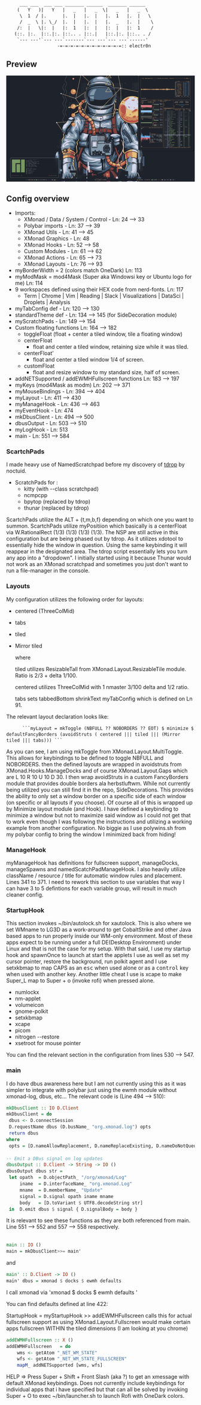 ```
     ___ ___  ___ ___ _______ ______  _______ ______   
    (   Y   )|   Y   |   _   |   _  \|   _   |   _  \  
     \  1  / |.      |.  |   |.  |   |.  1   |.  |   \ 
     /  _  \ |. \_/  |.  |   |.  |   |.  _   |.  |    \
    /:  |   \|:  |   |:  1   |:  |   |:  |   |:  1    /
   (::. |:.  |::.|:. |::.. . |::.|   |::.|:. |::.. . / 
    `--- ---'`--- ---`-------`--- ---`--- ---`------'  
                   -=-=-=-=-=-=-=-=-=-=-=-=:: electr0n 
```

## Preview 

![current-xmonad-setup](current-xmonad.png)



## Config overview 

 - Imports:
   - XMonad / Data / System / Control - Ln: 24 --> 33 
   - Polybar imports - Ln: 37 --> 39 
   - XMonad Utils - Ln: 41 --> 45
   - XMonad Graphics - Ln: 48 
   - XMonad Hooks - Ln: 52 --> 58
   - Custom Modules - Ln: 61 --> 62
   - XMonad Actions - Ln: 65 --> 73 
   - XMonad Layouts - Ln: 76 --> 93 
 - myBorderWidth = 2 (colors match OneDark) Ln: 113
 - myModMask = mod4Mask (Super aka Windowsi key or Ubuntu logo for me) Ln: 114 
 - 9 workspaces defined using their HEX code from nerd-fonts. Ln: 117 
   - Term | Chrome | Vim | Reading | Slack | Visualizations | DataSci | Droplets | Analysis 
 - myTabConfig def - Ln: 120 --> 130 
 - standardTheme def - Ln: 134 --> 145 (for SideDecoration module)
 - myScratchPads - Ln: 149 --> 154 
 - Custom floating functions Ln: 164 --> 182 
   - toggleFloat (float + center a tiled window, tile a floating window) 
   - centerFloat 
      - float and center a tiled window, retaining size while it was tiled. 
   - centerFloat'
      - float and center a tiled window 1/4 of screen. 
   - customFloat 
      - float and resize window to my standard size, half of screen. 
 - addNETSupported / addEWMHFullscreen functions Ln: 183 --> 197 
 - myKeys (mod4Mask as modm) Ln: 202 --> 371
 - myMouseBindings - Ln: 394 --> 404 
 - myLayout - Ln: 411 --> 430
 - myManageHook - Ln: 436 --> 463 
 - myEventHook - Ln: 474 
 - mkDbusClient - Ln: 494 --> 500 
 - dbusOutput - Ln: 503 --> 510 
 - myLogHook - Ln: 513
 - main - Ln: 551 --> 584

### ScartchPads 

I made heavy use of NamedScratchpad before my discovery of [tdrop](https://github.com/noctuid/tdrop) by noctuid. 

- ScratchPads for :
   - kitty (with --class scratchpad)
   - ncmpcpp 
   - bpytop (replaced by tdrop)
   - thunar (replaced by tdrop)
 
 ScartchPads utilize the ALT + {t,m,b,f} depending on which one you want to summon. ScartchPads utilize myPositiion which basically is a centerFloat via 
 W.RationalRect (1/3) (1/3) (1/3) (1/3). The NSP are still active in this configuration but are being phased out by tdrop. As it utilizes xdotool to essentially 
 hide the window in question. Using the same keybinding it will reappear in the designated area. The tdrop script essentially lets you turn any app into a "dropdown". 
 I initially started using it because Thunar would not work as an XMonad scratchpad and sometimes you just don't want to run a file-manager in the console. 

### Layouts 

 My configuration utilizes the following order for layouts:

 - centered (ThreeColMid)
 - tabs 
 - tiled 
 - Mirror tiled

     where 

     tiled utilizes ResizableTall from XMonad.Layout.ResizableTile module. Ratio is 2/3 + delta 1/100. 

     centered utilizes ThreeColMid with 1 nmaster 3/100 delta and 1/2 ratio. 

     tabs sets tabbedBottom shrinkText myTabConfig which is defined on Ln 91. 

The relevant layout declaration looks like: 

          ```myLayout = mkToggle (NBFULL ?? NOBORDERS ?? EOT) $ minimize $ defaultFancyBorders (avoidStruts ( centered ||| tiled ||| (Mirror tiled ||| tabs))) ```

  As you can see, I am using mkToggle from XMonad.Layout.MultiToggle. This allows for keybindings to be defined to toggle NBFULL and NOBORDERS. then the defined layouts
  are wrapped in avoidstruts from XMonad.Hooks.ManageDocks and of course XMonad.Layout.Gaps which are L 10 R 10 U 10 D 30. I then wrap avoidStruts in a custom FancyBorders module
  that provides double borders ala herbstluftwm. While not currently being utilized you can still find it in the repo, SideDecorations. This provides the ability to only
  set a window border on a specific side of each window (on specific or all layouts if you choose). Of course all of this is wrapped up by Minimize layout module (and Hook). I 
  have defined a keybinding to minimize a window but not to maximize said window as I could not get that to work even though I was following the instructions and utilizing a working
  example from another configuration. No biggie as I use polywins.sh from my polybar config to bring the window I minimized back from hiding! 
  

### ManageHook

  myManageHook has definitions for fullscreen support, manageDocks, manageSpawns and namedScatchPadManageHook. I also heavily utilize className / resource / title for 
  automatic window rules and placement. Lines 341 to 371. I need to rework this section to use variables that way I can have 3 to 5 defintions for each variable group, will 
  result in much cleaner config. 

### StartupHook

This section invokes ~/bin/autolock.sh for xautolock. This is also where we set WMname to LG3D as a work-around to get CobaltStrike
and other Java based apps to run properly inside our WM-only environment. Most of these apps expect to be running under a full DE(Desktop Environment)
under Linux and that is not the case for my setup. With that said, I use my startup hook and spawnOnce to launch at start the applets I
use as well as set my cursor pointer, restore the background, run polkit agent and I use setxkbmap to map CAPS as an <kbd>esc</kbd> when
used alone or as a <kbd>control</kbd> key when used with another key. Another little cheat I use is xcape to make Super_L map to Super + o 
(invoke rofi) when pressed alone. 

  - numlockx 
  - nm-applet 
  - volumeicon 
  - gnome-polkit 
  - setxkbmap 
  - xcape 
  - picom 
  - nitrogen --restore  
  - xsetroot for mouse pointer 

You can find the relevant section in the configuration from lines 530 --> 547. 

### main 

 I do have dbus awareness here but I am not currently using this as it was simpler to integrate with polybar just using the ewmh module without xmonad-log, dbus, etc... The 
 relevant code is (Line 494 --> 510):

 ```haskell 
mkDbusClient :: IO D.Client
mkDbusClient = do
  dbus <- D.connectSession
  D.requestName dbus (D.busName_ "org.xmonad.log") opts
  return dbus
 where
  opts = [D.nameAllowReplacement, D.nameReplaceExisting, D.nameDoNotQueue]

-- Emit a DBus signal on log updates
dbusOutput :: D.Client -> String -> IO ()
dbusOutput dbus str =
  let opath  = D.objectPath_ "/org/xmonad/Log"
      iname  = D.interfaceName_ "org.xmonad.Log"
      mname  = D.memberName_ "Update"
      signal = D.signal opath iname mname
      body   = [D.toVariant $ UTF8.decodeString str]
  in  D.emit dbus $ signal { D.signalBody = body }
 ```

 It is relevant to see these functions as they are both referenced from main. Line 551 --> 552 and 557 --> 558 respectively.

 ```haskell

main :: IO ()
main = mkDbusClient>>= main' 
 ```
and 

```haskell 
main' :: D.Client -> IO ()
main' dbus = xmonad $ docks $ ewmh defaults 

```
 I call xmonad via 'xmonad $ docks $ ewmh defaults '

 You can find defaults defined at line 422: 


StartupHook = myStartupHook >> addEWMHFullscreen calls this for actual fullscreen support as using XMonad.Layout.Fullscreen would make certain apps fullscreen WITHIN the tiled dimensions (I am looking at you chrome)

```haskell 
addEWMHFullscreen :: X ()
addEWMHFullscreen   = do
    wms <- getAtom "_NET_WM_STATE"
    wfs <- getAtom "_NET_WM_STATE_FULLSCREEN"
    mapM_ addNETSupported [wms, wfs]
```

HELP => Press Super + Shift + Front Slash (aka ?) to get an xmessage with default XMonad keybindings. Does not currently include keybindings for individual apps that i have specified but
that can all be solved by invoking Super + O to exec ~/bin/launcher.sh to launch Rofi with OneDark colors. 
